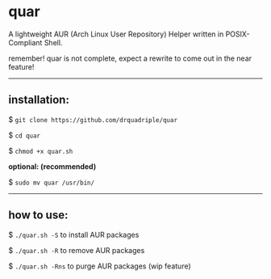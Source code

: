 # quar
A lightweight AUR (Arch Linux User Repository) Helper written in POSIX-Compliant Shell.

remember! quar is not complete, expect a rewrite to come out in the near feature!

-------------
installation:
-------------
$ `git clone https://github.com/drquadriple/quar`

$ `cd quar`

$ `chmod +x quar.sh`

**optional: (recommended)**

$ `sudo mv quar /usr/bin/`

-----------
how to use:
-----------

$ `./quar.sh -S` to install AUR packages

$ `./quar.sh -R` to remove AUR packages

$ `./quar.sh -Rns` to purge AUR packages (wip feature)
